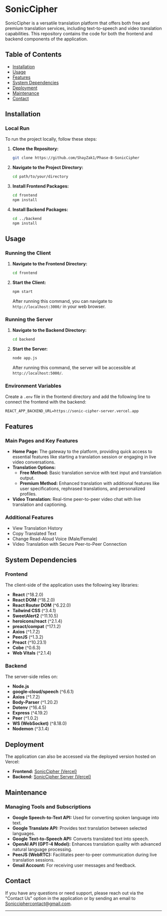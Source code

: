 
# SonicCipher

SonicCipher is a versatile translation platform that offers both free and premium translation services, including text-to-speech and video translation capabilities. This repository contains the code for both the frontend and backend components of the application.

## Table of Contents
- [Installation](#installation)
- [Usage](#usage)
- [Features](#features)
- [System Dependencies](#system-dependencies)
- [Deployment](#deployment)
- [Maintenance](#maintenance)
- [Contact](#contact)

## Installation

### Local Run
To run the project locally, follow these steps:

1. **Clone the Repository:**
   ```bash
   git clone https://github.com/ShayZak1/Phase-B-SonicCipher
   ```

2. **Navigate to the Project Directory:**
   ```bash
   cd path/to/your/directory
   ```

3. **Install Frontend Packages:**
   ```bash
   cd frontend
   npm install
   ```

4. **Install Backend Packages:**
   ```bash
   cd ../backend
   npm install
   ```

## Usage

### Running the Client
1. **Navigate to the Frontend Directory:**
   ```bash
   cd frontend
   ```

2. **Start the Client:**
   ```bash
   npm start
   ```
   After running this command, you can navigate to `http://localhost:3000/` in your web browser.

### Running the Server
1. **Navigate to the Backend Directory:**
   ```bash
   cd backend
   ```

2. **Start the Server:**
   ```bash
   node app.js
   ```
   After running this command, the server will be accessible at `http://localhost:5000/`.

### Environment Variables
Create a `.env` file in the frontend directory and add the following line to connect the frontend with the backend:
```plaintext
REACT_APP_BACKEND_URL=https://sonic-cipher-server.vercel.app
```

## Features

### Main Pages and Key Features
- **Home Page:** The gateway to the platform, providing quick access to essential features like starting a translation session or engaging in live video conversations.
- **Translation Options:**
  - **Free Method:** Basic translation service with text input and translation output.
  - **Premium Method:** Enhanced translation with additional features like user specifications, rephrased translations, and personalized profiles.
- **Video Translation:** Real-time peer-to-peer video chat with live translation and captioning.

### Additional Features
- View Translation History
- Copy Translated Text
- Change Read-Aloud Voice (Male/Female)
- Video Translation with Secure Peer-to-Peer Connection

## System Dependencies

### Frontend
The client-side of the application uses the following key libraries:
- **React** (^18.2.0)
- **React DOM** (^18.2.0)
- **React Router DOM** (^6.22.0)
- **Tailwind CSS** (^3.4.1)
- **SweetAlert2** (^11.10.5)
- **heroicons/react** (^2.1.4)
- **preact/compat** (^17.1.2)
- **Axios** (^1.7.2)
- **PeerJS** (^1.3.2)
- **Preact** (^10.23.1)
- **Cobe** (^0.6.3)
- **Web Vitals** (^2.1.4)

### Backend
The server-side relies on:
- **Node.js**
- **google-cloud/speech** (^6.6.1)
- **Axios** (^1.7.2)
- **Body-Parser** (^1.20.2)
- **Dotenv** (^16.4.5)
- **Express** (^4.19.2)
- **Peer** (^1.0.2)
- **WS (WebSocket)** (^8.18.0)
- **Nodemon** (^3.1.4)

## Deployment
The application can also be accessed via the deployed version hosted on Vercel:
- **Frontend:** [SonicCipher (Vercel)](https://sonic-cipher-omega.vercel.app/)
- **Backend:** [SonicCipher Server (Vercel)](https://sonic-cipher-server.vercel.app/)

## Maintenance

### Managing Tools and Subscriptions
- **Google Speech-to-Text API:** Used for converting spoken language into text.
- **Google Translate API:** Provides text translation between selected languages.
- **Google Text-to-Speech API:** Converts translated text into speech.
- **OpenAI API (GPT-4 Model):** Enhances translation quality with advanced natural language processing.
- **PeerJS (WebRTC):** Facilitates peer-to-peer communication during live translation sessions.
- **Gmail Account:** For receiving user messages and feedback.

## Contact
If you have any questions or need support, please reach out via the "Contact Us" option in the application    or by sending an email to [Sonicciphercontact@gmail.com](mailto:Sonicciphercontact@gmail.com). 

---

